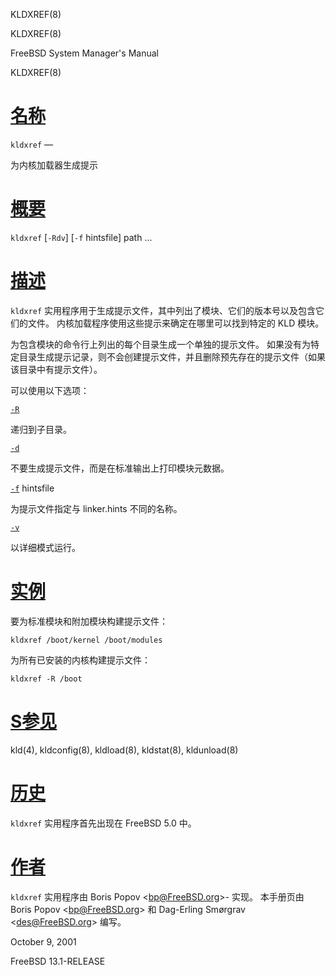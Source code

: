   KLDXREF(8)  

KLDXREF(8)

FreeBSD System Manager's Manual

KLDXREF(8)

[名称](#__u540D___u79F0_)
=======================

`kldxref` —

为内核加载器生成提示

[概要](#__u6982___u8981_)
=======================

`kldxref` \[`-Rdv`\] \[`-f` hintsfile\] path ...

[描述](#__u63CF___u8FF0_)
=======================

`kldxref` 实用程序用于生成提示文件，其中列出了模块、它们的版本号以及包含它们的文件。 内核加载程序使用这些提示来确定在哪里可以找到特定的 KLD 模块。

为包含模块的命令行上列出的每个目录生成一个单独的提示文件。 如果没有为特定目录生成提示记录，则不会创建提示文件，并且删除预先存在的提示文件（如果该目录中有提示文件）。

可以使用以下选项：

[`-R`](#R)

递归到子目录。

[`-d`](#d)

不要生成提示文件，而是在标准输出上打印模块元数据。

[`-f`](#f) hintsfile

为提示文件指定与 linker.hints 不同的名称。

[`-v`](#v)

以详细模式运行。

[实例](#__u5B9E___u4F8B_)
=======================

要为标准模块和附加模块构建提示文件：

`kldxref /boot/kernel /boot/modules`

为所有已安装的内核构建提示文件：

`kldxref -R /boot`

[S参见](#S__u53C2___u89C1_)
=========================

kld(4), kldconfig(8), kldload(8), kldstat(8), kldunload(8)

[历史](#__u5386___u53F2_)
=======================

`kldxref` 实用程序首先出现在 FreeBSD 5.0 中。

[作者](#__u4F5C___u8005_)
=======================

`kldxref` 实用程序由 Boris Popov <[bp@FreeBSD.org](mailto:bp@FreeBSD.org)\>-
实现。 本手册页由 Boris Popov <[bp@FreeBSD.org](mailto:bp@FreeBSD.org)\> 和 Dag-Erling Smørgrav <[des@FreeBSD.org](mailto:des@FreeBSD.org)\> 编写。

October 9, 2001

FreeBSD 13.1-RELEASE